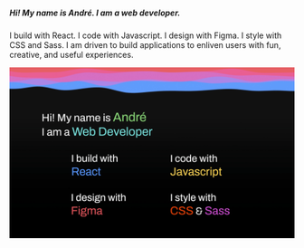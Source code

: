 ##### Hi! My name is André. I am a web developer.
I build with React. I code with Javascript. I design with Figma. I style with CSS and Sass.
I am driven to build applications to enliven users with fun, creative, and useful experiences.

![react](andrefoulem.webp)
